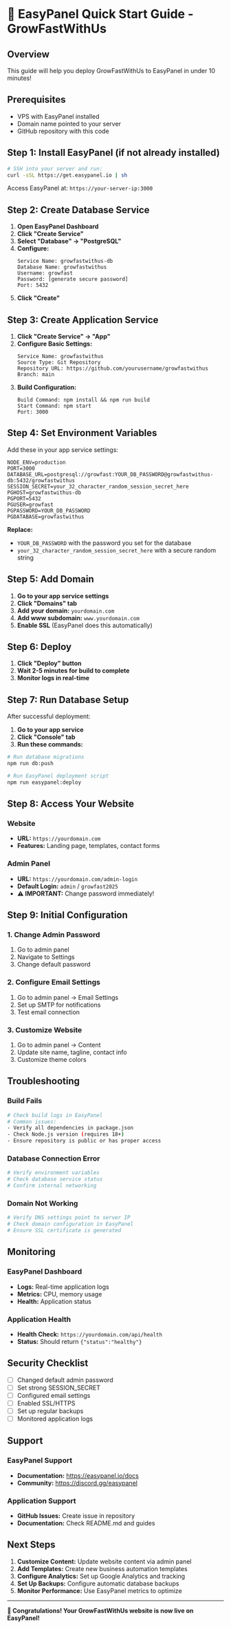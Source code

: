 # 🚀 EasyPanel Quick Start Guide - GrowFastWithUs

## Overview
This guide will help you deploy GrowFastWithUs to EasyPanel in under 10 minutes!

## Prerequisites
- VPS with EasyPanel installed
- Domain name pointed to your server
- GitHub repository with this code

## Step 1: Install EasyPanel (if not already installed)

```bash
# SSH into your server and run:
curl -sSL https://get.easypanel.io | sh
```

Access EasyPanel at: `https://your-server-ip:3000`

## Step 2: Create Database Service

1. **Open EasyPanel Dashboard**
2. **Click "Create Service"**
3. **Select "Database" → "PostgreSQL"**
4. **Configure:**
   ```
   Service Name: growfastwithus-db
   Database Name: growfastwithus
   Username: growfast
   Password: [generate secure password]
   Port: 5432
   ```
5. **Click "Create"**

## Step 3: Create Application Service

1. **Click "Create Service" → "App"**
2. **Configure Basic Settings:**
   ```
   Service Name: growfastwithus
   Source Type: Git Repository
   Repository URL: https://github.com/yourusername/growfastwithus
   Branch: main
   ```
3. **Build Configuration:**
   ```
   Build Command: npm install && npm run build
   Start Command: npm start
   Port: 3000
   ```

## Step 4: Set Environment Variables

Add these in your app service settings:

```env
NODE_ENV=production
PORT=3000
DATABASE_URL=postgresql://growfast:YOUR_DB_PASSWORD@growfastwithus-db:5432/growfastwithus
SESSION_SECRET=your_32_character_random_session_secret_here
PGHOST=growfastwithus-db
PGPORT=5432
PGUSER=growfast
PGPASSWORD=YOUR_DB_PASSWORD
PGDATABASE=growfastwithus
```

**Replace:**
- `YOUR_DB_PASSWORD` with the password you set for the database
- `your_32_character_random_session_secret_here` with a secure random string

## Step 5: Add Domain

1. **Go to your app service settings**
2. **Click "Domains" tab**
3. **Add your domain:** `yourdomain.com`
4. **Add www subdomain:** `www.yourdomain.com`
5. **Enable SSL** (EasyPanel does this automatically)

## Step 6: Deploy

1. **Click "Deploy" button**
2. **Wait 2-5 minutes for build to complete**
3. **Monitor logs in real-time**

## Step 7: Run Database Setup

After successful deployment:

1. **Go to your app service**
2. **Click "Console" tab**
3. **Run these commands:**

```bash
# Run database migrations
npm run db:push

# Run EasyPanel deployment script
npm run easypanel:deploy
```

## Step 8: Access Your Website

### Website
- **URL:** `https://yourdomain.com`
- **Features:** Landing page, templates, contact forms

### Admin Panel
- **URL:** `https://yourdomain.com/admin-login`
- **Default Login:** `admin` / `growfast2025`
- **⚠️ IMPORTANT:** Change password immediately!

## Step 9: Initial Configuration

### 1. Change Admin Password
1. Go to admin panel
2. Navigate to Settings
3. Change default password

### 2. Configure Email Settings
1. Go to admin panel → Email Settings
2. Set up SMTP for notifications
3. Test email connection

### 3. Customize Website
1. Go to admin panel → Content
2. Update site name, tagline, contact info
3. Customize theme colors

## Troubleshooting

### Build Fails
```bash
# Check build logs in EasyPanel
# Common issues:
- Verify all dependencies in package.json
- Check Node.js version (requires 18+)
- Ensure repository is public or has proper access
```

### Database Connection Error
```bash
# Verify environment variables
# Check database service status
# Confirm internal networking
```

### Domain Not Working
```bash
# Verify DNS settings point to server IP
# Check domain configuration in EasyPanel
# Ensure SSL certificate is generated
```

## Monitoring

### EasyPanel Dashboard
- **Logs:** Real-time application logs
- **Metrics:** CPU, memory usage
- **Health:** Application status

### Application Health
- **Health Check:** `https://yourdomain.com/api/health`
- **Status:** Should return `{"status":"healthy"}`

## Security Checklist

- [ ] Changed default admin password
- [ ] Set strong SESSION_SECRET
- [ ] Configured email settings
- [ ] Enabled SSL/HTTPS
- [ ] Set up regular backups
- [ ] Monitored application logs

## Support

### EasyPanel Support
- **Documentation:** https://easypanel.io/docs
- **Community:** https://discord.gg/easypanel

### Application Support
- **GitHub Issues:** Create issue in repository
- **Documentation:** Check README.md and guides

## Next Steps

1. **Customize Content:** Update website content via admin panel
2. **Add Templates:** Create new business automation templates
3. **Configure Analytics:** Set up Google Analytics and tracking
4. **Set Up Backups:** Configure automatic database backups
5. **Monitor Performance:** Use EasyPanel metrics to optimize

---

**🎉 Congratulations! Your GrowFastWithUs website is now live on EasyPanel!** 